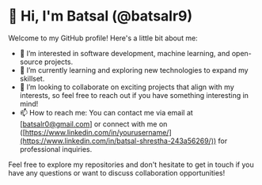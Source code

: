 # 👋 Hi, I'm Batsal (@batsalr9)

Welcome to my GitHub profile! Here's a little bit about me:

- 👀 I’m interested in software development, machine learning, and open-source projects.
- 🌱 I’m currently learning and exploring new technologies to expand my skillset.
- 💞️ I’m looking to collaborate on exciting projects that align with my interests, so feel free to reach out if you have something interesting in mind!
- 📫 How to reach me: You can contact me via email at [batsalr0@gmail.com] or connect with me on ([https://www.linkedin.com/in/yourusername/](https://www.linkedin.com/in/batsal-shrestha-243a56269/)) for professional inquiries.

Feel free to explore my repositories and don't hesitate to get in touch if you have any questions or want to discuss collaboration opportunities!

